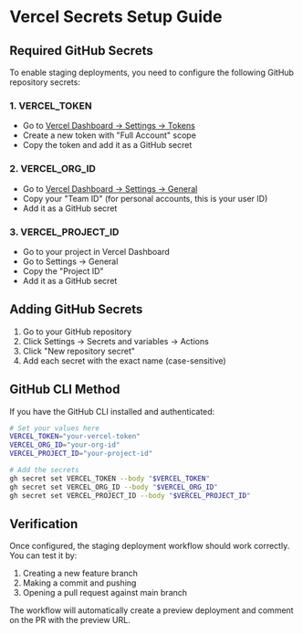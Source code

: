 # Vercel Secrets Setup Guide

## Required GitHub Secrets

To enable staging deployments, you need to configure the following GitHub repository secrets:

### 1. VERCEL_TOKEN
- Go to [Vercel Dashboard → Settings → Tokens](https://vercel.com/account/tokens)
- Create a new token with "Full Account" scope
- Copy the token and add it as a GitHub secret

### 2. VERCEL_ORG_ID
- Go to [Vercel Dashboard → Settings → General](https://vercel.com/account)
- Copy your "Team ID" (for personal accounts, this is your user ID)
- Add it as a GitHub secret

### 3. VERCEL_PROJECT_ID
- Go to your project in Vercel Dashboard
- Go to Settings → General
- Copy the "Project ID"
- Add it as a GitHub secret

## Adding GitHub Secrets

1. Go to your GitHub repository
2. Click Settings → Secrets and variables → Actions
3. Click "New repository secret"
4. Add each secret with the exact name (case-sensitive)

## GitHub CLI Method

If you have the GitHub CLI installed and authenticated:

```bash
# Set your values here
VERCEL_TOKEN="your-vercel-token"
VERCEL_ORG_ID="your-org-id"
VERCEL_PROJECT_ID="your-project-id"

# Add the secrets
gh secret set VERCEL_TOKEN --body "$VERCEL_TOKEN"
gh secret set VERCEL_ORG_ID --body "$VERCEL_ORG_ID"
gh secret set VERCEL_PROJECT_ID --body "$VERCEL_PROJECT_ID"
```

## Verification

Once configured, the staging deployment workflow should work correctly. You can test it by:

1. Creating a new feature branch
2. Making a commit and pushing
3. Opening a pull request against main branch

The workflow will automatically create a preview deployment and comment on the PR with the preview URL.